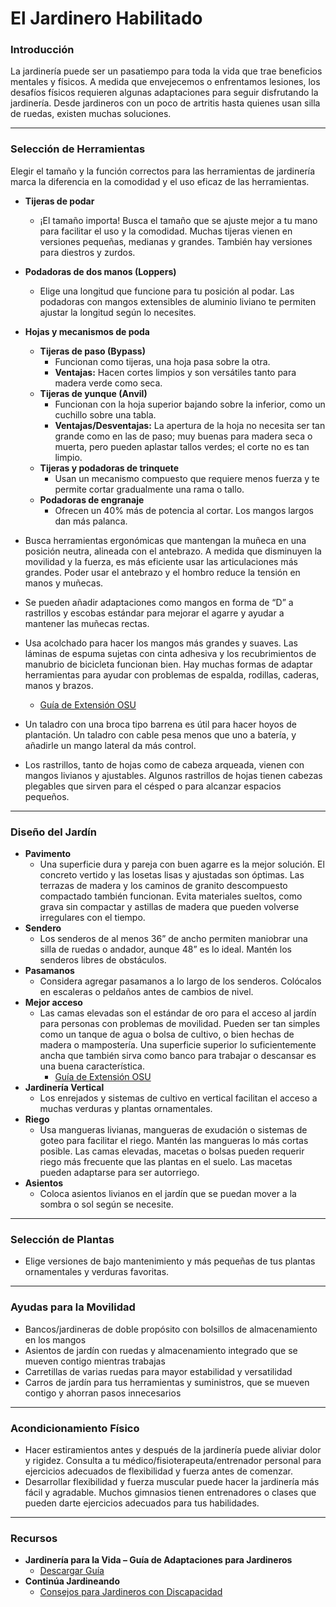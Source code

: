 # El Jardinero Habilitado

### Introducción

La jardinería puede ser un pasatiempo para toda la vida que trae beneficios mentales y físicos. A medida que envejecemos o enfrentamos lesiones, los desafíos físicos requieren algunas adaptaciones para seguir disfrutando la jardinería. Desde jardineros con un poco de artritis hasta quienes usan silla de ruedas, existen muchas soluciones.

---

### Selección de Herramientas

Elegir el tamaño y la función correctos para las herramientas de jardinería marca la diferencia en la comodidad y el uso eficaz de las herramientas.


- **Tijeras de podar**
  - ¡El tamaño importa! Busca el tamaño que se ajuste mejor a tu mano para facilitar el uso y la comodidad. Muchas tijeras vienen en versiones pequeñas, medianas y grandes. También hay versiones para diestros y zurdos.
- **Podadoras de dos manos (Loppers)**
  - Elige una longitud que funcione para tu posición al podar. Las podadoras con mangos extensibles de aluminio liviano te permiten ajustar la longitud según lo necesites.
- **Hojas y mecanismos de poda**
  - **Tijeras de paso (Bypass)**
    - Funcionan como tijeras, una hoja pasa sobre la otra.
    - **Ventajas:** Hacen cortes limpios y son versátiles tanto para madera verde como seca.
  - **Tijeras de yunque (Anvil)**
    - Funcionan con la hoja superior bajando sobre la inferior, como un cuchillo sobre una tabla.
    - **Ventajas/Desventajas:** La apertura de la hoja no necesita ser tan grande como en las de paso; muy buenas para madera seca o muerta, pero pueden aplastar tallos verdes; el corte no es tan limpio.
  - **Tijeras y podadoras de trinquete**
    - Usan un mecanismo compuesto que requiere menos fuerza y te permite cortar gradualmente una rama o tallo.
  - **Podadoras de engranaje**
    - Ofrecen un 40% más de potencia al cortar. Los mangos largos dan más palanca.


- Busca herramientas ergonómicas que mantengan la muñeca en una posición neutra, alineada con el antebrazo. A medida que disminuyen la movilidad y la fuerza, es más eficiente usar las articulaciones más grandes. Poder usar el antebrazo y el hombro reduce la tensión en manos y muñecas.
- Se pueden añadir adaptaciones como mangos en forma de “D” a rastrillos y escobas estándar para mejorar el agarre y ayudar a mantener las muñecas rectas.
- Usa acolchado para hacer los mangos más grandes y suaves. Las láminas de espuma sujetas con cinta adhesiva y los recubrimientos de manubrio de bicicleta funcionan bien. Hay muchas formas de adaptar herramientas para ayudar con problemas de espalda, rodillas, caderas, manos y brazos.  
  - [Guía de Extensión OSU](https://catalog.extension.oregonstate.edu/sites/catalog/files/project/pdf/em8504.pdf)
- Un taladro con una broca tipo barrena es útil para hacer hoyos de plantación. Un taladro con cable pesa menos que uno a batería, y añadirle un mango lateral da más control.
- Los rastrillos, tanto de hojas como de cabeza arqueada, vienen con mangos livianos y ajustables. Algunos rastrillos de hojas tienen cabezas plegables que sirven para el césped o para alcanzar espacios pequeños.

---

### Diseño del Jardín

- **Pavimento**
  - Una superficie dura y pareja con buen agarre es la mejor solución. El concreto vertido y las losetas lisas y ajustadas son óptimas. Las terrazas de madera y los caminos de granito descompuesto compactado también funcionan. Evita materiales sueltos, como grava sin compactar y astillas de madera que pueden volverse irregulares con el tiempo.
- **Sendero**
  - Los senderos de al menos 36” de ancho permiten maniobrar una silla de ruedas o andador, aunque 48” es lo ideal. Mantén los senderos libres de obstáculos.
- **Pasamanos**
  - Considera agregar pasamanos a lo largo de los senderos. Colócalos en escaleras o peldaños antes de cambios de nivel.
- **Mejor acceso**
  - Las camas elevadas son el estándar de oro para el acceso al jardín para personas con problemas de movilidad. Pueden ser tan simples como un tanque de agua o bolsa de cultivo, o bien hechas de madera o mampostería. Una superficie superior lo suficientemente ancha que también sirva como banco para trabajar o descansar es una buena característica.  
    - [Guía de Extensión OSU](https://catalog.extension.oregonstate.edu/fs270)
- **Jardinería Vertical**
  - Los enrejados y sistemas de cultivo en vertical facilitan el acceso a muchas verduras y plantas ornamentales.
- **Riego**
  - Usa mangueras livianas, mangueras de exudación o sistemas de goteo para facilitar el riego. Mantén las mangueras lo más cortas posible. Las camas elevadas, macetas o bolsas pueden requerir riego más frecuente que las plantas en el suelo. Las macetas pueden adaptarse para ser autorriego.
- **Asientos**
  - Coloca asientos livianos en el jardín que se puedan mover a la sombra o sol según se necesite.

---

### Selección de Plantas

- Elige versiones de bajo mantenimiento y más pequeñas de tus plantas ornamentales y verduras favoritas.

---

### Ayudas para la Movilidad

- Bancos/jardineras de doble propósito con bolsillos de almacenamiento en los mangos
- Asientos de jardín con ruedas y almacenamiento integrado que se mueven contigo mientras trabajas
- Carretillas de varias ruedas para mayor estabilidad y versatilidad
- Carros de jardín para tus herramientas y suministros, que se mueven contigo y ahorran pasos innecesarios

---

### Acondicionamiento Físico

- Hacer estiramientos antes y después de la jardinería puede aliviar dolor y rigidez. Consulta a tu médico/fisioterapeuta/entrenador personal para ejercicios adecuados de flexibilidad y fuerza antes de comenzar.
- Desarrollar flexibilidad y fuerza muscular puede hacer la jardinería más fácil y agradable. Muchos gimnasios tienen entrenadores o clases que pueden darte ejercicios adecuados para tus habilidades.

---

### Recursos

- **Jardinería para la Vida – Guía de Adaptaciones para Jardineros**  
  - [Descargar Guía](https://s3.wp.wsu.edu/uploads/sites/2079/2015/12/GFL-booklet-complete.pdf)
- **Continúa Jardineando**  
  - [Consejos para Jardineros con Discapacidad](https://www.carryongardening.org.uk/top-tips-for-disabled-gardeners.aspx)
